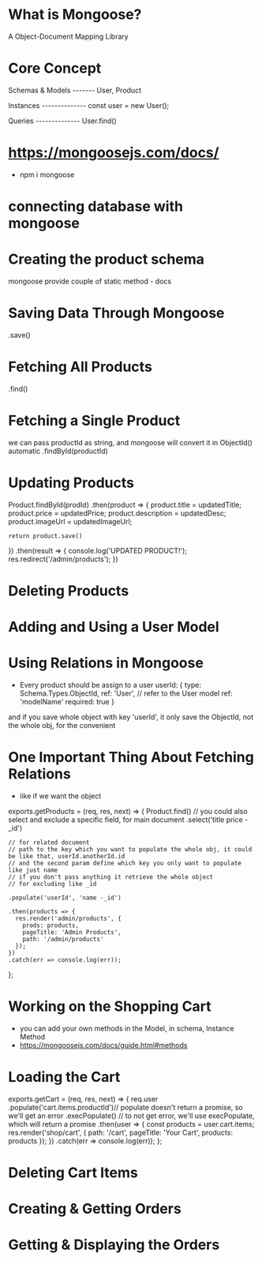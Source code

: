 # What is Mongoose?

A Object-Document Mapping Library

# Core Concept

Schemas & Models  -------  User, Product


Instances  -------------- const user = new User();


Queries    -------------- User.find()


# https://mongoosejs.com/docs/

- npm i mongoose

# connecting database with mongoose

# Creating the product schema

mongoose provide couple of static method - docs
# Saving Data Through Mongoose
.save()

# Fetching All Products
.find()

# Fetching a Single Product
we can pass productId as string, and mongoose will convert it in ObjectId() automatic
.findById(productId)

# Updating Products
Product.findById(prodId)
  .then(product => {
    product.title = updatedTitle;
    product.price = updatedPrice;
    product.description = updatedDesc;
    product.imageUrl = updatedImageUrl;
    
    return product.save()
  })
  .then(result => {
    console.log('UPDATED PRODUCT!');
    res.redirect('/admin/products');
  })

# Deleting Products

# Adding and Using a User Model

# Using Relations in Mongoose
- Every product should be assign to a user
userId: {
  type: Schema.Types.ObjectId,
  ref: 'User', // refer to the User model    ref: 'modelName'
  required: true
}

and if you save whole object with key 'userId', it only save the ObjectId, not the whole obj, for the convenient

# One Important Thing About Fetching Relations
- like if we want the object

exports.getProducts = (req, res, next) => {
  Product.find()
    // you could also select and exclude a specific field, for main document
    .select('title price -_id')

    // for related document
    // path to the key which you want to populate the whole obj, it could be like that, userId.anotherId.id
    // and the second param define which key you only want to populate like just name
    // if you don't pass anything it retrieve the whole object
    // for excluding like _id

    .populate('userId', 'name -_id')

    .then(products => {
      res.render('admin/products', {
        prods: products,
        pageTitle: 'Admin Products',
        path: '/admin/products'
      });
    })
    .catch(err => console.log(err));
};

# Working on the Shopping Cart
- you can add your own methods in the Model, in schema, Instance Method
- https://mongoosejs.com/docs/guide.html#methods

# Loading the Cart
exports.getCart = (req, res, next) => {
  req.user
    .populate('cart.items.productId')// populate doesn't return a promise, so we'll get an error
    .execPopulate() // to not get error, we'll use execPopulate, which will return a promise
    .then(user => {
      const products = user.cart.items;
      res.render('shop/cart', {
        path: '/cart',
        pageTitle: 'Your Cart',
        products: products
      });
    })
    .catch(err => console.log(err));
};


# Deleting Cart Items

# Creating & Getting Orders

# Getting & Displaying the Orders

